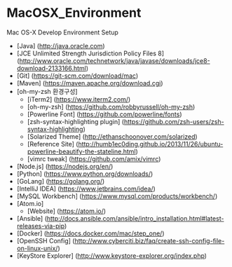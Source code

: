 # MacOSX_Environment
Mac OS-X Develop Environment Setup

* [Java] (http://java.oracle.com)
* [JCE Unlimited Strength Jurisdiction Policy Files 8] (http://www.oracle.com/technetwork/java/javase/downloads/jce8-download-2133166.html)
* [Git] (https://git-scm.com/download/mac)
* [Maven] (https://maven.apache.org/download.cgi)
* [oh-my-zsh 환경구성]
  - [iTerm2] (https://www.iterm2.com/)
  - [oh-my-zsh] (https://github.com/robbyrussell/oh-my-zsh)
  - [Powerline Font] (https://github.com/powerline/fonts)
  - [zsh-syntax-highlighting plugin] (https://github.com/zsh-users/zsh-syntax-highlighting)
  - [Solarized Theme] (http://ethanschoonover.com/solarized)
  - [Reference Site] (http://humb1ec0ding.github.io/2013/11/26/ubuntu-powerline-beautify-the-stateline.html)
  - [vimrc tweak] (https://github.com/amix/vimrc)
* [Node.js] (https://nodejs.org/en/)
* [Python] (https://www.python.org/downloads/)
* [GoLang] (https://golang.org/)
* [IntelliJ IDEA] (https://www.jetbrains.com/idea/)
* [MySQL Workbench] (https://www.mysql.com/products/workbench/)
* [Atom.io]
  - [Website] (https://atom.io/)
* [Ansible] (http://docs.ansible.com/ansible/intro_installation.html#latest-releases-via-pip)
* [Docker] (https://docs.docker.com/mac/step_one/)
* [OpenSSH Config] (http://www.cyberciti.biz/faq/create-ssh-config-file-on-linux-unix/)
* [KeyStore Explorer] (http://www.keystore-explorer.org/index.php)
